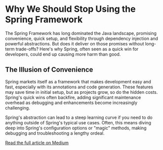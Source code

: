 # Why We Should Stop Using the Spring Framework

The Spring Framework has long dominated the Java landscape, promising convenience, quick setup, and flexibility through dependency injection and powerful abstractions. But does it deliver on those promises without long-term trade-offs? Here's why Spring, often seen as a quick win for developers, could end up causing more harm than good.

## The Illusion of Convenience

Spring markets itself as a framework that makes development easy and fast, especially with its annotations and code generation. These features may save time in initial setup, but as projects grow, so do the hidden costs. Spring's quick wins often backfire, adding significant maintenance overhead as debugging and enhancements become increasingly challenging.

Spring's abstraction can lead to a steep learning curve if you need to do anything outside of Spring's typical use cases. Often, this means diving deep into Spring's configuration options or "magic" methods, making debugging and troubleshooting a lengthy ordeal.

[Read the full article on Medium](https://medium.com/@welsayedaly/why-we-should-stop-using-the-spring-framework-6261ee321376)